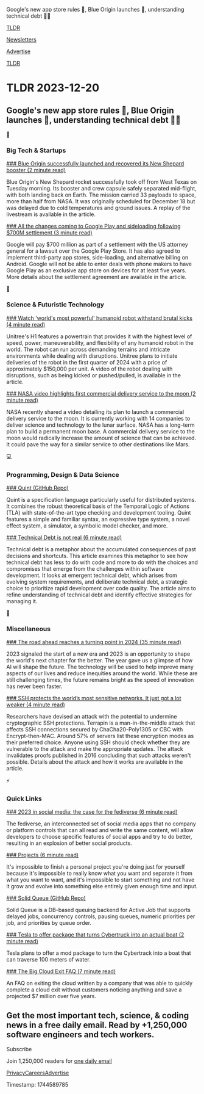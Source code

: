 Google's new app store rules 📱, Blue Origin launches 🚀, understanding technical debt 👨‍💻

[TLDR](/)

[Newsletters](/newsletters)

[Advertise](https://advertise.tldr.tech/)

[TLDR](/)

# TLDR 2023-12-20

## Google's new app store rules 📱, Blue Origin launches 🚀, understanding technical debt 👨‍💻

📱

### Big Tech & Startups

[### Blue Origin successfully launched and recovered its New Shepard booster (2 minute read)](https://www.theverge.com/2023/12/19/24007941/blue-origin-new-shepard-ns-24-launch-success?utm_source=tldrnewsletter)

Blue Origin's New Shepard rocket successfully took off from West Texas on Tuesday morning. Its booster and crew capsule safely separated mid-flight, with both landing back on Earth. The mission carried 33 payloads to space, more than half from NASA. It was originally scheduled for December 18 but was delayed due to cold temperatures and ground issues. A replay of the livestream is available in the article.

[### All the changes coming to Google Play and sideloading following $700M settlement (3 minute read)](https://techcrunch.com/2023/12/19/all-the-changes-coming-to-google-play-and-sideloading-following-700m-settlement/?utm_source=tldrnewsletter)

Google will pay $700 million as part of a settlement with the US attorney general for a lawsuit over the Google Play Store. It has also agreed to implement third-party app stores, side-loading, and alternative billing on Android. Google will not be able to enter deals with phone makers to have Google Play as an exclusive app store on devices for at least five years. More details about the settlement agreement are available in the article.

🚀

### Science & Futuristic Technology

[### Watch 'world's most powerful' humanoid robot withstand brutal kicks (4 minute read)](https://interestingengineering.com/innovation/worlds-most-powerful-robot-withstand-kicks?utm_source=tldrnewsletter)

Unitree's H1 features a powertrain that provides it with the highest level of speed, power, maneuverability, and flexibility of any humanoid robot in the world. The robot can run across demanding terrains and intricate environments while dealing with disruptions. Unitree plans to initiate deliveries of the robot in the first quarter of 2024 with a price of approximately $150,000 per unit. A video of the robot dealing with disruptions, such as being kicked or pushed/pulled, is available in the article.

[### NASA video highlights first commercial delivery service to the moon (2 minute read)](https://www.digitaltrends.com/space/nasa-highlights-first-commercial-delivery-service-to-moon/?utm_source=tldrnewsletter)

NASA recently shared a video detailing its plan to launch a commercial delivery service to the moon. It is currently working with 14 companies to deliver science and technology to the lunar surface. NASA has a long-term plan to build a permanent moon base. A commercial delivery service to the moon would radically increase the amount of science that can be achieved. It could pave the way for a similar service to other destinations like Mars.

💻

### Programming, Design & Data Science

[### Quint (GitHub Repo)](https://github.com/informalsystems/quint?utm_source=tldrnewsletter)

Quint is a specification language particularly useful for distributed systems. It combines the robust theoretical basis of the Temporal Logic of Actions (TLA) with state-of-the-art type checking and development tooling. Quint features a simple and familiar syntax, an expressive type system, a novel effect system, a simulator, a symbolic model checker, and more.

[### Technical Debt is not real (6 minute read)](https://www.foxhound.systems/blog/technical-debt-is-not-real/?utm_source=tldrnewsletter)

Technical debt is a metaphor about the accumulated consequences of past decisions and shortcuts. This article examines this metaphor to see how technical debt has less to do with code and more to do with the choices and compromises that emerge from the challenges within software development. It looks at emergent technical debt, which arises from evolving system requirements, and deliberate technical debt, a strategic choice to prioritize rapid development over code quality. The article aims to refine understanding of technical debt and identify effective strategies for managing it.

🎁

### Miscellaneous

[### The road ahead reaches a turning point in 2024 (35 minute read)](https://www.gatesnotes.com/The-Year-Ahead-2024?utm_source=tldrnewsletter)

2023 signaled the start of a new era and 2023 is an opportunity to shape the world's next chapter for the better. The year gave us a glimpse of how AI will shape the future. The technology will be used to help improve many aspects of our lives and reduce inequities around the world. While these are still challenging times, the future remains bright as the speed of innovation has never been faster.

[### SSH protects the world’s most sensitive networks. It just got a lot weaker (4 minute read)](https://arstechnica.com/security/2023/12/hackers-can-break-ssh-channel-integrity-using-novel-data-corruption-attack/?utm_source=tldrnewsletter)

Researchers have devised an attack with the potential to undermine cryptographic SSH protections. Terrapin is a man-in-the-middle attack that affects SSH connections secured by ChaCha20-Poly1305 or CBC with Encrypt-then-MAC. Around 57% of servers list these encryption modes as their preferred choice. Anyone using SSH should check whether they are vulnerable to the attack and make the appropriate updates. The attack invalidates proofs published in 2016 concluding that such attacks weren't possible. Details about the attack and how it works are available in the article.

⚡

### Quick Links

[### 2023 in social media: the case for the fediverse (6 minute read)](https://www.theverge.com/23990974/social-media-2023-fediverse-mastodon-threads-activitypub?utm_source=tldrnewsletter)

The fediverse, an interconnected set of social media apps that no company or platform controls that can all read and write the same content, will allow developers to choose specific features of social apps and try to do better, resulting in an explosion of better social products.

[### Projects (6 minute read)](https://siddhesh.substack.com/p/projects?utm_source=tldrnewsletter)

It's impossible to finish a personal project you're doing just for yourself because it's impossible to really know what you want and separate it from what you want to want, and it's impossible to start something and not have it grow and evolve into something else entirely given enough time and input.

[### Solid Queue (GitHub Repo)](https://github.com/basecamp/solid_queue?tab=readme-ov-file&amp;utm_source=tldrnewsletter)

Solid Queue is a DB-based queuing backend for Active Job that supports delayed jobs, concurrency controls, pausing queues, numeric priorities per job, and priorities by queue order.

[### Tesla to offer package that turns Cybertruck into an actual boat (2 minute read)](https://electrek.co/2023/12/18/tesla-package-turns-cybertruck-into-boat/?utm_source=tldrnewsletter)

Tesla plans to offer a mod package to turn the Cybertrack into a boat that can traverse 100 meters of water.

[### The Big Cloud Exit FAQ (7 minute read)](https://world.hey.com/dhh/the-big-cloud-exit-faq-20274010?utm_source=tldrnewsletter)

An FAQ on exiting the cloud written by a company that was able to quickly complete a cloud exit without customers noticing anything and save a projected $7 million over five years.

## Get the most important tech, science, & coding news in a free daily email. Read by +1,250,000 software engineers and tech workers.

Subscribe

Join 1,250,000 readers for [one daily email](/api/latest/tech)

[Privacy](/privacy)[Careers](https://jobs.ashbyhq.com/tldr.tech)[Advertise](/tech/advertise)

Timestamp: 1744589785
